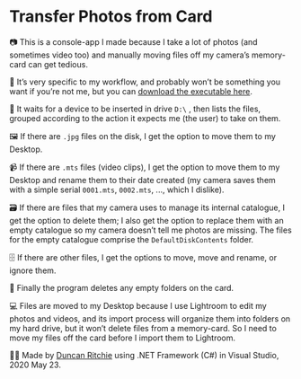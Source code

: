 # Transfer Photos from Card
📷 This is a console-app I made because I take a lot of photos (and sometimes video too) and manually moving files off my camera’s memory-card can get tedious.

🚀 It’s very specific to my workflow, and probably won’t be something you want if you’re not me, but you can [download the executable here](https://github.com/DuncanRitchie/TransferPhotosFromCard/blob/master/TransferPhotosFromCard/bin/Release/TransferPhotosFromCard.exe).

🔌 It waits for a device to be inserted in drive `D:\` , then lists the files, grouped according to the action it expects me (the user) to take on them.

🖼️ If there are `.jpg` files on the disk, I get the option to move them to my Desktop.

📹 If there are `.mts` files (video clips), I get the option to move them to my Desktop and rename them to their date created (my camera saves them with a simple serial `0001.mts`, `0002.mts`, ..., which I dislike).

🗃️ If there are files that my camera uses to manage its internal catalogue, I get the option to delete them; I also get the option to replace them with an empty catalogue so my camera doesn’t tell me photos are missing. The files for the empty catalogue comprise the `DefaultDiskContents` folder.

🗄️ If there are other files, I get the options to move, move and rename, or ignore them.

📂 Finally the program deletes any empty folders on the card.

💻 Files are moved to my Desktop because I use Lightroom to edit my photos and videos, and its import process will organize them into folders on my hard drive, but it won’t delete files from a memory-card. So I need to move my files off the card before I import them to Lightroom.

👨‍💻 Made by [Duncan Ritchie](https://www.duncanritchie.co.uk/) using .NET Framework (C#) in Visual Studio, 2020 May 23.
